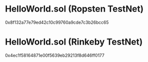# HelloWorld.sol (Ropsten TestNet)
0x8f132a77e79ed42c10c99760a9cde7c3b26bcc65

# HelloWorld.sol (Rinkeby TestNet)
0x4ec1f58164871e00f5639eb29213f8d646ff0177


